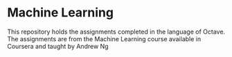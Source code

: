 # Machine Learning
This repository holds the assignments completed in the language of Octave. The assignments are from the Machine Learning course 
available in Coursera and taught by Andrew Ng
